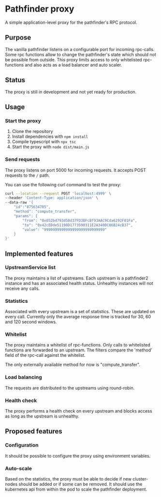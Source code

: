 # Pathfinder proxy
A simple application-level proxy for the pathfinder's RPC protocol.

## Purpose
The vanilla pathfinder listens on a configurable port for incoming rpc-calls.
Some rpc functions allow to change the pathfinder's state which should not be possible from outside.
This proxy limits access to only whitelisted rpc-functions and also acts as a load balancer and auto scaler.

## Status
The proxy is still in development and not yet ready for production.

## Usage
### Start the proxy
1. Clone the repository
2. Install dependencies with `npm install`
3. Compile typescript with `npx tsc`
4. Start the proxy with `node dist/main.js`

### Send requests
The proxy listens on port 5000 for incoming requests.
It accepts POST requests to the `/` path.  

You can use the following curl command to test the proxy:
```bash
curl --location --request POST 'localhost:4999' \
--header 'Content-Type: application/json' \
--data-raw '{
    "id":"875634785", 
    "method": "compute_transfer", 
    "params": {
        "from": "0x052b4793d50d37FD3BFcBf93AAC9Cda6292F81Fa",
        "to": "0x42cEDde51198D1773590311E2A340DC06B24cB37",
        "value": "9999999999999999999999999999"
    }
}'
```

## Implemented features
### UpstreamService list
The proxy maintains a list of upstreams. Each upstream is a pathfinder2 instance and has an associated health status.
Unhealthy instances will not receive any calls.

### Statistics
Associated with every upstream is a set of statistics. These are updated on every call.
Currently only the average response time is tracked for 30, 60 and 120 second windows.

### Whitelist
The proxy maintains a whitelist of rpc-functions. Only calls to whitelisted functions are forwarded to an upstream.
The filters compare the 'method' field of the rpc-call against the whitelist.

The only externally available method for now is "compute_transfer".

### Load balancing
The requests are distributed to the upstreams using round-robin.

### Health check
The proxy performs a health check on every upstream and blocks access as long as the upstream is unhealthy.

## Proposed features
### Configuration
It should be possible to configure the proxy using environment variables.

### Auto-scale
Based on the statistics, the proxy must be able to decide if new cluster-nodes should be added or if some can be removed.
It should use the kubernetes api from within the pod to scale the pathfinder deployment.
